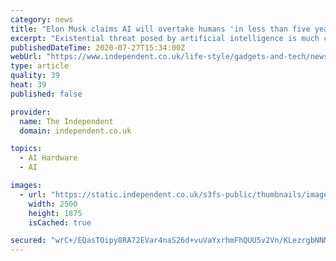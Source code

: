 ```yaml
---
category: news
title: "Elon Musk claims AI will overtake humans 'in less than five years'"
excerpt: "Existential threat posed by artificial intelligence is much closer than previously predicted, billionaire warns"
publishedDateTime: 2020-07-27T15:34:00Z
webUrl: "https://www.independent.co.uk/life-style/gadgets-and-tech/news/elon-musk-artificial-intelligence-ai-singularity-a9640196.html"
type: article
quality: 39
heat: 39
published: false

provider:
  name: The Independent
  domain: independent.co.uk

topics:
  - AI Hardware
  - AI

images:
  - url: "https://static.independent.co.uk/s3fs-public/thumbnails/image/2020/07/27/14/artificial-intelligence-ai.jpg"
    width: 2500
    height: 1875
    isCached: true

secured: "wrC+/EQasTOipy8RA72EVar4naS26d+vuVaYxrhmFhQUU5v2Vn/KLezrgbNNMNUI9Y6BlCn9l1adVAirGnJUBYFvPhlmvl7tlhoXNX1cYT2+yUEyqk+4sBXzYMBfJNQvmIonIgcRqDH9yy/oeBtkV/Gog/jIxOsdUCGVqTuvLpuUwSBx/bZQxVhDkhNr4yOhGXvTcnX7uminmW2X2s/bZUCNagKHBRyowjBq4GFrkYaRvrfGLNsDoNk+/wS+SOVIBTY77X3tqG4vFx41Isxr1JPW/cg6psWzqT7wSRhBwu+57eibNfPn+yCmTZ5gmjXM1lWFeYsU9VyTqHnUwmIEIw==;eq2oeSPfipl7QFyYGMX8wQ=="
---
```


